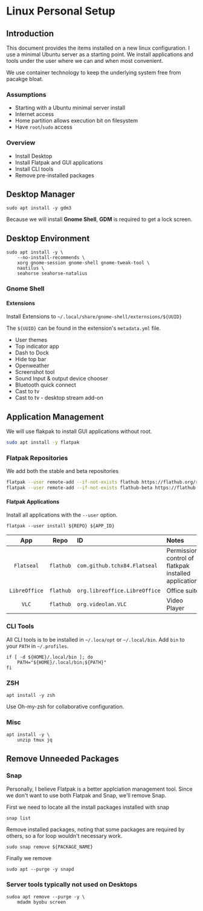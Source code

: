 # Linux Personal Setup

## Introduction

This document provides the items installed on a new linux configuration. I use a minimal Ubuntu server as a starting point. We install applications and tools under the user where we can and when most convenient.

We use container technology to keep the underlying system free from pacakge bloat.

### Assumptions
- Starting with a Ubuntu minimal server install
- Internet access
- Home partition allows execution bit on filesystem
- Have `root`/`sudo` access

### Overview

- Install Desktop
- Install Flatpak and GUI applications
- Install CLI tools
- Remove pre-installed packages

## Desktop Manager

```
sudo apt install -y gdm3
```

Because we will install **Gnome Shell**, **GDM** is required to get a lock screen.

## Desktop Environment

```
sudo apt install -y \
    --no-install-recommends \
    xorg gnome-session gnome-shell gnome-tweak-tool \
    nautilus \
    seahorse seahorse-natalius
```

### Gnome Shell 

#### Extensions

Install Extensions to `~/.local/share/gnome-shell/externsions/${UUID}`

The `${UUID}` can be found in the extension's `metadata.yml` file.

- User themes
- Top indicator app
- Dash to Dock
- Hide top bar
- Openweather
- Screenshot tool
- Sound Input & output device chooser
- Bluetooth quick connect
- Cast to tv
- Cast to tv - desktop stream add-on

## Application Management

We will use flakpak to install GUI applications without root.

```bash
sudo apt install -y flatpak
```

### Flatpak Repositories

We add both the stable and beta repositories

```bash
flatpak --user remote-add --if-not-exists flathub https://flathub.org/repo/flathub.flatpakrepo
flatpak --user remote-add --if-not-exists flathub-beta https://flathub.org/beta-repo/flathub-beta.flatpakrepo
```

#### Flatpak Applications

Install all applications with the `--user` option.

```
flatpak --user install ${REPO} ${APP_ID}
```

| App | Repo | ID | Notes |
|:---:|:---:|:---|:---|
| `Flatseal` | `flathub` | `com.github.tchx84.Flatseal` | Permission control of flatkpak installed applications |
| `LibreOffice` | `flathub` | `org.libreoffice.LibreOffice` | Office suite |
| `VLC` | `flathub` | `org.videolan.VLC` | Video Player |

### CLI Tools

All CLI tools is to be installed in `~/.loca/opt` or `~/.local/bin`. Add `bin` to your `PATH` in `~/.profiles`.

```
if [ -d ${HOME}/.local/bin ]; do
    PATH="${HOME}/.local/bin;${PATH}"
fi
```

### ZSH

```
apt install -y zsh
```

Use Oh-my-zsh for collaborative configuration.

### Misc

```
apt install -y \
    unzip tmux jq
```

## Remove Unneeded Packages

### Snap

Personally, I believe Flatpak is a better applciation management tool. Since we don't want to use both Flatpak and Snap, we'll remove Snap.

First we need to locate all the install packages installed with snap
```
snap list
```

Remove installed packages, noting that some packages are required by others, so a for loop wouldn't necessary work.
```
sudo snap remove ${PACKAGE_NAME}
```

Finally we remove

```
sudo apt --purge -y snapd
```

### Server tools typically not used on Desktops

```
sudoa apt remove --purge -y \
    mdadm byobu screen
